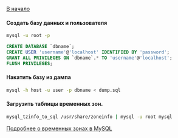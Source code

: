 [В начало](README.md)

#### Создать базу данных и пользователя
```sh
mysql -u root -p
```
```sql
CREATE DATABASE `dbname`;
CREATE USER 'username'@'localhost' IDENTIFIED BY 'password';
GRANT ALL PRIVILEGES ON `dbname`.* TO 'username'@'localhost';
FLUSH PRIVILEGES;
```

#### Накатить базу из дампа
```sh
mysql -h host -u user -p dbname < dump.sql
```

#### Загрузить таблицы временных зон.
```sh
mysql_tzinfo_to_sql /usr/share/zoneinfo | mysql -u root mysql
```
[Подробнее о временных зонах в MySQL](https://dev.mysql.com/doc/refman/8.0/en/time-zone-support.html)
